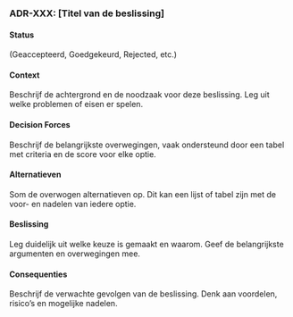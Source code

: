 
### **ADR-XXX: [Titel van de beslissing]**

#### **Status**  
(Geaccepteerd, Goedgekeurd, Rejected, etc.)

#### **Context**  
Beschrijf de achtergrond en de noodzaak voor deze beslissing. Leg uit welke problemen of eisen er spelen.

#### **Decision Forces**  
Beschrijf de belangrijkste overwegingen, vaak ondersteund door een tabel met criteria en de score voor elke optie.

#### **Alternatieven**  
Som de overwogen alternatieven op. Dit kan een lijst of tabel zijn met de voor- en nadelen van iedere optie.

#### **Beslissing**  
Leg duidelijk uit welke keuze is gemaakt en waarom. Geef de belangrijkste argumenten en overwegingen mee.

#### **Consequenties**  
Beschrijf de verwachte gevolgen van de beslissing. Denk aan voordelen, risico’s en mogelijke nadelen.


